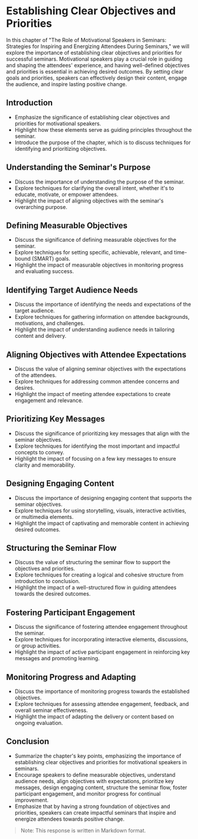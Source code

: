 Establishing Clear Objectives and Priorities
=====================================================

In this chapter of "The Role of Motivational Speakers in Seminars: Strategies for Inspiring and Energizing Attendees During Seminars," we will explore the importance of establishing clear objectives and priorities for successful seminars. Motivational speakers play a crucial role in guiding and shaping the attendees' experience, and having well-defined objectives and priorities is essential in achieving desired outcomes. By setting clear goals and priorities, speakers can effectively design their content, engage the audience, and inspire lasting positive change.

**Introduction**
----------------

* Emphasize the significance of establishing clear objectives and priorities for motivational speakers.
* Highlight how these elements serve as guiding principles throughout the seminar.
* Introduce the purpose of the chapter, which is to discuss techniques for identifying and prioritizing objectives.

**Understanding the Seminar's Purpose**
---------------------------------------

* Discuss the importance of understanding the purpose of the seminar.
* Explore techniques for clarifying the overall intent, whether it's to educate, motivate, or empower attendees.
* Highlight the impact of aligning objectives with the seminar's overarching purpose.

**Defining Measurable Objectives**
----------------------------------

* Discuss the significance of defining measurable objectives for the seminar.
* Explore techniques for setting specific, achievable, relevant, and time-bound (SMART) goals.
* Highlight the impact of measurable objectives in monitoring progress and evaluating success.

**Identifying Target Audience Needs**
-------------------------------------

* Discuss the importance of identifying the needs and expectations of the target audience.
* Explore techniques for gathering information on attendee backgrounds, motivations, and challenges.
* Highlight the impact of understanding audience needs in tailoring content and delivery.

**Aligning Objectives with Attendee Expectations**
--------------------------------------------------

* Discuss the value of aligning seminar objectives with the expectations of the attendees.
* Explore techniques for addressing common attendee concerns and desires.
* Highlight the impact of meeting attendee expectations to create engagement and relevance.

**Prioritizing Key Messages**
-----------------------------

* Discuss the significance of prioritizing key messages that align with the seminar objectives.
* Explore techniques for identifying the most important and impactful concepts to convey.
* Highlight the impact of focusing on a few key messages to ensure clarity and memorability.

**Designing Engaging Content**
------------------------------

* Discuss the importance of designing engaging content that supports the seminar objectives.
* Explore techniques for using storytelling, visuals, interactive activities, or multimedia elements.
* Highlight the impact of captivating and memorable content in achieving desired outcomes.

**Structuring the Seminar Flow**
--------------------------------

* Discuss the value of structuring the seminar flow to support the objectives and priorities.
* Explore techniques for creating a logical and cohesive structure from introduction to conclusion.
* Highlight the impact of a well-structured flow in guiding attendees towards the desired outcomes.

**Fostering Participant Engagement**
------------------------------------

* Discuss the significance of fostering attendee engagement throughout the seminar.
* Explore techniques for incorporating interactive elements, discussions, or group activities.
* Highlight the impact of active participant engagement in reinforcing key messages and promoting learning.

**Monitoring Progress and Adapting**
------------------------------------

* Discuss the importance of monitoring progress towards the established objectives.
* Explore techniques for assessing attendee engagement, feedback, and overall seminar effectiveness.
* Highlight the impact of adapting the delivery or content based on ongoing evaluation.

**Conclusion**
--------------

* Summarize the chapter's key points, emphasizing the importance of establishing clear objectives and priorities for motivational speakers in seminars.
* Encourage speakers to define measurable objectives, understand audience needs, align objectives with expectations, prioritize key messages, design engaging content, structure the seminar flow, foster participant engagement, and monitor progress for continual improvement.
* Emphasize that by having a strong foundation of objectives and priorities, speakers can create impactful seminars that inspire and energize attendees towards positive change.

> Note: This response is written in Markdown format.
